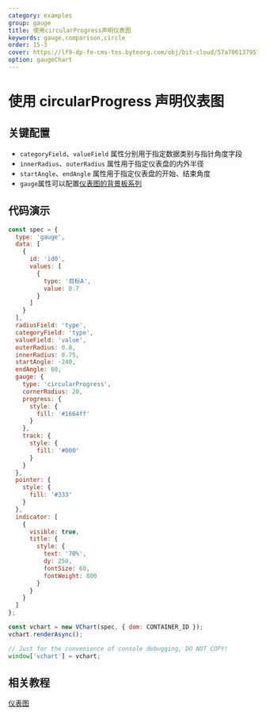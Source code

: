 ```yaml
---
category: examples
group: gauge
title: 使用circularProgress声明仪表图
keywords: gauge,comparison,circle
order: 15-3
cover: https://lf9-dp-fe-cms-tos.byteorg.com/obj/bit-cloud/57a706137957fce7388f3ab0b.png
option: gaugeChart
---
```


# 使用 circularProgress 声明仪表图

## 关键配置

- `categoryField`、`valueField` 属性分别用于指定数据类别与指针角度字段
- `innerRadius`、`outerRadius` 属性用于指定仪表盘的内外半径
- `startAngle`、`endAngle` 属性用于指定仪表盘的开始、结束角度
- `gauge`属性可以配置[仪表图的背景板系列](../../option/gaugeChart#gauge)

## 代码演示

```javascript livedemo
const spec = {
  type: 'gauge',
  data: [
    {
      id: 'id0',
      values: [
        {
          type: '目标A',
          value: 0.7
        }
      ]
    }
  ],
  radiusField: 'type',
  categoryField: 'type',
  valueField: 'value',
  outerRadius: 0.8,
  innerRadius: 0.75,
  startAngle: -240,
  endAngle: 60,
  gauge: {
    type: 'circularProgress',
    cornerRadius: 20,
    progress: {
      style: {
        fill: '#1664ff'
      }
    },
    track: {
      style: {
        fill: '#000'
      }
    }
  },
  pointer: {
    style: {
      fill: '#333'
    }
  },
  indicator: [
    {
      visible: true,
      title: {
        style: {
          text: '70%',
          dy: 250,
          fontSize: 60,
          fontWeight: 800
        }
      }
    }
  ]
};

const vchart = new VChart(spec, { dom: CONTAINER_ID });
vchart.renderAsync();

// Just for the convenience of console debugging, DO NOT COPY!
window['vchart'] = vchart;
```

## 相关教程

[仪表图](link)
